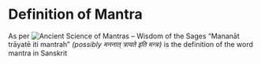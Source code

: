 # Definition of Mantra
As per ![Ancient Science of Mantras – Wisdom of the Sages](https://www.ncbi.nlm.nih.gov/pmc/articles/PMC6937880/) “Mananāt trāyatē iti mantrah” _(possibly मननात् त्रायते इति मन्त्रः)_ is the definition of the word mantra in Sanskrit
